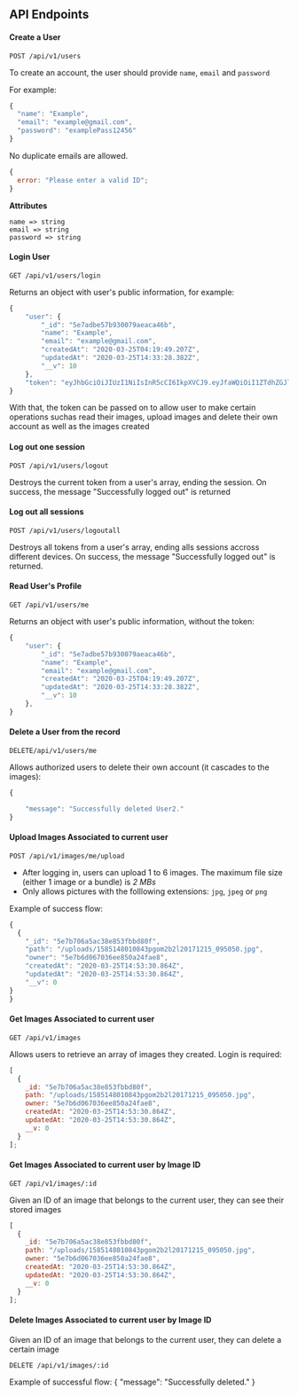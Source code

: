 ## API Endpoints

#### Create a User

```
POST /api/v1/users
```

To create an account, the user should provide `name`, `email` and `password`

For example:

```javascript
{
  "name": "Example",
  "email": "example@gmail.com",
  "password": "examplePass12456"
}
```

No duplicate emails are allowed.

```javascript
{
  error: "Please enter a valid ID";
}
```

**Attributes**

```
name => string
email => string
password => string
```

#### Login User

```
GET /api/v1/users/login
```

Returns an object with user's public information, for example:

```javascript
{
    "user": {
        "_id": "5e7adbe57b930079aeaca46b",
        "name": "Example",
        "email": "example@gmail.com",
        "createdAt": "2020-03-25T04:19:49.207Z",
        "updatedAt": "2020-03-25T14:33:28.382Z",
        "__v": 10
    },
    "token": "eyJhbGciOiJIUzI1NiIsInR5cCI6IkpXVCJ9.eyJfaWQiOiI1ZTdhZGJlNTdiOTMwMDc5YWVhY2E0NmIiLCJpYXQiOjE1ODUxNDY4MDgsImV4cCI6MTU4NTc1MTYwOH0.7TB73PLk5WTul5o3JLYe3JxRQU2PdqX8IrJn8UMS0jU"
}
```

With that, the token can be passed on to allow user to make certain operations suchas read their images, upload images and delete their own account as well as the images created

#### Log out one session

```
POST /api/v1/users/logout
```

Destroys the current token from a user's array, ending the session. On success, the message "Successfully logged out" is returned

#### Log out all sessions

```
POST /api/v1/users/logoutall
```

Destroys all tokens from a user's array, ending alls sessions accross different devices. On success, the message "Successfully logged out" is returned.

#### Read User's Profile

```
GET /api/v1/users/me
```

Returns an object with user's public information, without the token:

```javascript
{
    "user": {
        "_id": "5e7adbe57b930079aeaca46b",
        "name": "Example",
        "email": "example@gmail.com",
        "createdAt": "2020-03-25T04:19:49.207Z",
        "updatedAt": "2020-03-25T14:33:28.382Z",
        "__v": 10
    },
}
```

#### Delete a User from the record

```
DELETE/api/v1/users/me
```

Allows authorized users to delete their own account (it cascades to the images):

```javascript
{

    "message": "Successfully deleted User2."
}
```

#### Upload Images Associated to current user

```
POST /api/v1/images/me/upload
```

- After logging in, users can upload 1 to 6 images. The maximum file size (either 1 image or a bundle) is _2 MBs_
- Only allows pictures with the folllowing extensions: `jpg`, `jpeg` or `png`

Example of success flow:

```javascript
{
  {
    "_id": "5e7b706a5ac38e853fbbd80f",
    "path": "/uploads/1585148010843pgom2b2l20171215_095050.jpg",
    "owner": "5e7b6d067036ee850a24fae8",
    "createdAt": "2020-03-25T14:53:30.864Z",
    "updatedAt": "2020-03-25T14:53:30.864Z",
    "__v": 0
}
}
```

#### Get Images Associated to current user

```
GET /api/v1/images
```

Allows users to retrieve an array of images they created. Login is required:

```javascript
[
  {
    _id: "5e7b706a5ac38e853fbbd80f",
    path: "/uploads/1585148010843pgom2b2l20171215_095050.jpg",
    owner: "5e7b6d067036ee850a24fae8",
    createdAt: "2020-03-25T14:53:30.864Z",
    updatedAt: "2020-03-25T14:53:30.864Z",
    __v: 0
  }
];
```

#### Get Images Associated to current user by Image ID

```
GET /api/v1/images/:id
```

Given an ID of an image that belongs to the current user, they can see their stored images

```javascript
[
  {
    _id: "5e7b706a5ac38e853fbbd80f",
    path: "/uploads/1585148010843pgom2b2l20171215_095050.jpg",
    owner: "5e7b6d067036ee850a24fae8",
    createdAt: "2020-03-25T14:53:30.864Z",
    updatedAt: "2020-03-25T14:53:30.864Z",
    __v: 0
  }
];
```

#### Delete Images Associated to current user by Image ID

Given an ID of an image that belongs to the current user, they can delete a certain image

```
DELETE /api/v1/images/:id
```

Example of successful flow:
{
"message": "Successfully deleted."
}
